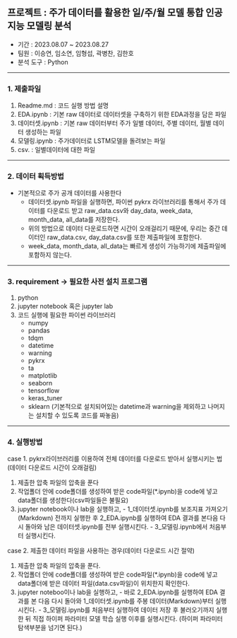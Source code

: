## 프로젝트 : 주가 데이터를 활용한 일/주/월 모델 통합 인공지능 모델링 분석

- 기간 : 2023.08.07 ~ 2023.08.27
- 팀원 : 이승연, 임소연, 임형섭, 곽병찬, 김한호
- 분석 도구 : Python

***

### 1. 제출파일
  1) Readme.md : 코드 실행 방법 설명
  2) EDA.ipynb : 기본 raw 데이터로 데이터셋을 구축하기 위한 EDA과정을 담은 파일
  3) 데이터셋.ipynb : 기본 raw 데이터부터 주가 일별 데이터, 주별 데이터, 월별 데이터 생성하는 파일 
  4) 모델링.ipynb : 주가데이터로 LSTM모델을 돌려보는 파일
  5) csv. : 일별데이터에 대한 파일

***

### 2. 데이터 획득방법
- 기본적으로 주가 공개 데이터를 사용한다
  - 데이터셋.ipynb 파일을 실행하면, 파이썬 pykrx 라이브러리를 통해서 주가 데이터를 다운로드 받고 raw_data.csv와 day_data, week_data, month_data, all_data를 저장한다.
  - 위의 방법으로 데이터 다운로드하면 시간이 오래걸리기 때문에, 우리는 중간 데이터인 raw_data.csv, day_data.csv를 또한 제출파일에 포함한다.
  - week_data, month_data, all_data는 빠르게 생성이 가능하기에 제출파일에 포함하지 않는다.

***

### 3. requirement -> 필요한 사전 설치 프로그램
  1) python
  2) jupyter notebook 혹은 jupyter lab
  3) 코드 실행에 필요한 파이썬 라이브러리
     - numpy
     - pandas
     - tdqm
     - datetime
     - warning
     - pykrx
     - ta
     - matplotlib
     - seaborn
     - tensorflow
     - keras_tuner
     - sklearn
  (기본적으로 설치되어있는 datetime과 warning을 제외하고 나머지는 설치할 수 있도록 코드를 짜놓음)

***

### 4. 실행방법
  case 1. pykrx라이브러리를 이용하여 전체 데이터를 다운로드 받아서 실행시키는 법(데이터 다운로드 시간이 오래걸림)
  1) 제출한 압축 파일의 압축을 푼다
  2) 작업폴더 안에 code폴더를 생성하여 받은 code파일(*.ipynb)을 code에 넣고 data폴더를 생성한다(csv파일들은 불필요)
  3) jupyter notebook이나 lab을 실행하고,
    - 1_데이터셋.ipynb를 보조지표 가져오기(Markdown) 전까지 실행한 후 2_EDA.ipynb를 실행하여 EDA 결과를 본다음 다시 돌아와 남은 데이터셋.ipynb를 전부 실행시킨다.
    - 3_모델링.ipynb에서 처음부터 실행시킨다.
   
  case 2. 제출한 데이터 파일을 사용하는 경우(데이터 다운로드 시간 절약)
  1) 제출한 압축 파일의 압축을 푼다.
  2) 작업폴더 안에 code폴더를 생성하여 받은 code파일(*.ipynb)을 code에 넣고 data폴더에 받은 데이터 파일(data.csv파일)이 위치한지 확인한다.
  3) jupyter noteboo이나 lab을 실행하고,
    - 바로 2_EDA.ipynb를 실행하여 EDA 결과를 본 다음 다시 돌아와 1_데이터셋.ipynb를 주봉 데이터(Markdown)부터 실행시킨다.
    - 3_모델링.ipynb를 처음부터 실행하여 데이터 저장 후 불러오기까지 실행한 뒤 직접 하이퍼 파라미터 모델 학습 실행 이후를 실행시킨다. (하이퍼 파라미터 탐색부분을 넘기면 된다.) 
